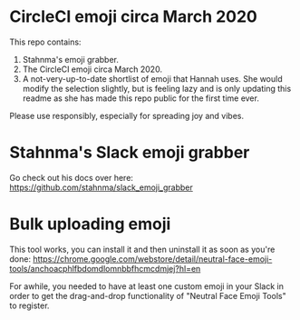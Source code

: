 # CircleCI emoji circa March 2020
This repo contains:
1. Stahnma's emoji grabber.
2. The CircleCI emoji circa March 2020.
3. A not-very-up-to-date shortlist of emoji that Hannah uses. She would modify the selection slightly, but is feeling lazy and is only updating this readme as she has made this repo public for the first time ever.

Please use responsibly, especially for spreading joy and vibes.

# Stahnma's Slack emoji grabber
Go check out his docs over here: https://github.com/stahnma/slack_emoji_grabber

# Bulk uploading emoji
This tool works, you can install it and then uninstall it as soon as you're done:
https://chrome.google.com/webstore/detail/neutral-face-emoji-tools/anchoacphlfbdomdlomnbbfhcmcdmjej?hl=en

For awhile, you needed to have at least one custom emoji in your Slack in order to get the drag-and-drop functionality of "Neutral Face Emoji Tools" to register.
